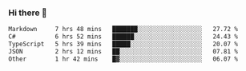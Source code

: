 ### Hi there 👋

<!--
**WShiBin/WShiBin** is a ✨ _special_ ✨ repository because its `README.md` (this file) appears on your GitHub profile.

Here are some ideas to get you started:

- 🔭 I’m currently working on ...
- 🌱 I’m currently learning ...
- 👯 I’m looking to collaborate on ...
- 🤔 I’m looking for help with ...
- 💬 Ask me about ...
- 📫 How to reach me: ...
- 😄 Pronouns: ...
- ⚡ Fun fact: ...
-->

<!--START_SECTION:waka-->

```txt
Markdown     7 hrs 48 mins   ███████░░░░░░░░░░░░░░░░░░   27.72 %
C#           6 hrs 52 mins   ██████░░░░░░░░░░░░░░░░░░░   24.43 %
TypeScript   5 hrs 39 mins   █████░░░░░░░░░░░░░░░░░░░░   20.07 %
JSON         2 hrs 12 mins   ██░░░░░░░░░░░░░░░░░░░░░░░   07.81 %
Other        1 hr 42 mins    █▓░░░░░░░░░░░░░░░░░░░░░░░   06.07 %
```

<!--END_SECTION:waka-->
